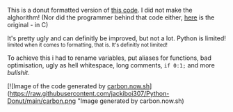 This is a donut formatted version of [this code](https://github.com/RandomThings23/donut/blob/main/donut.py). I did not make the alghorithm! (Nor did the programmer behind that code either, [here](https://www.a1k0n.net/2011/07/20/donut-math.html) is the original - in C)

It's pretty ugly and can definitly be improved, but not a lot. Python is limited!\
<sup>limited when it comes to formatting, that is. It's definitly not limited!</sup>

To achieve this i had to rename variables, put aliases for functions, bad optimisation, ugly as hell whitespace, long comments, `if 0:1;` and more *bullshit*.

[![Image of the code generated by [carbon.now.sh](https://carbon.now.sh)](https://raw.githubusercontent.com/jackiboi307/Python-Donut/main/carbon.png "Image generated by carbon.now.sh)
